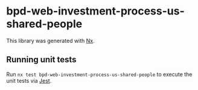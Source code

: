 # bpd-web-investment-process-us-shared-people

This library was generated with [Nx](https://nx.dev).

## Running unit tests

Run `nx test bpd-web-investment-process-us-shared-people` to execute the unit tests via [Jest](https://jestjs.io).
